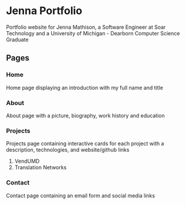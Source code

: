 # Jenna Portfolio

Portfolio website for Jenna Mathison, a Software Engineer at Soar Technology and a University of Michigan - Dearborn Computer Science Graduate

## Pages

### Home

Home page displaying an introduction with my full name and title

### About

About page with a picture, biography, work history and education

### Projects

Projects page containing interactive cards for each project with a description, technologies, and website/github links

1. VendUMD
2. Translation Networks

### Contact

Contact page containing an email form and social media links
